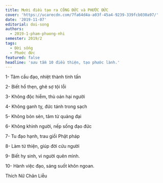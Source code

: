 ```yaml
---
title: Mười điều tạo ra CÔNG ĐỨC và PHƯỚC ĐỨC
cover: 'https://ucarecdn.com/7fa64d4a-a03f-45a4-9239-339fcb030a97/'
date: '2019-11-07'
editorial: doi-song
authors:
  - 2019-1-pham-phuong-nhi
semester: 2019/2
tags:
  - Đời sống
  - Phước đức
featured: false
headline: 'sưu tầm 10 điều thiện, tạo phước lành.'
---
```

1- Tâm cầu đạo, nhiệt thành tinh tấn  



2- Biết hổ thẹn, ghê sợ tội lỗi 



3- Không độc hiễm, thù oán hại người  



4- Không ganh tỵ, đức tánh trong sạch 



5- Không bỏn sẻn, tâm từ quảng đại  



6- Không khinh người, nếp sống đạo đức  



7- Tu đạo hạnh, trau giồi Phật pháp  



8- Làm từ thiện, giúp đời cứu người 



9- Biết hy sinh, vì người quên mình.  



10- Hành việc đạo, sáng suốt khôn ngoan.



 



Thích Nữ Chân Liễu
